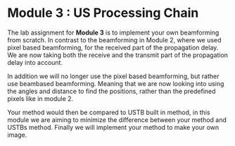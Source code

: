 # Module 3 : US Processing Chain

The lab assignment for **Module 3** is to implement your own beamforming from
scratch. In contrast to the beamforming in Module 2, where we used pixel based
beamforming, for the received part of the propagation delay. We are now taking
both the receive and the transmit part of the propagation delay into account.

In addition we will no longer use the pixel based beamforming, but rather use
beambased beamforming. Meaning that we are now looking into using the angles and
distance to find the positions, rather than the predefined pixels like in module
2.

Your method would then be compared to USTB built in method, in this module we
are aiming to minimize the difference between your method and USTBs method.
Finally we will implement your method to make your own image.
